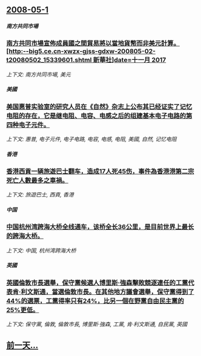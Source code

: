 ## [2008-05-1](/news/2008/05/1/index.md)

##### 南方共同市場
### [南方共同市場宣佈成員國之間貿易將以當地貨幣而非美元計算。[http:--big5.ce.cn-xwzx-gjss-gdxw-200805-02-t20080502_15339601.shtml 新華社]date=十一月 2017 ](/news/2008/05/1/南方共同市場宣佈成員國之間貿易將以當地貨幣而非美元計算-http-big5cecn-xwzx-gjss-gdx.md)
_上下文: 南方共同市場, 美元_

##### 美國
### [美国惠普实验室的研究人员在《自然》杂志上公布其已经证实了记忆电阻的存在，它是继电阻、电容、电感之后的组建基本电子电路的第四种电子元件。](/news/2008/05/1/美国惠普实验室的研究人员在-自然-杂志上公布其已经证实了记忆电阻的存在-它是继电阻-电容-电感之后的组建基本电子电路的第.md)
_上下文: 惠普, 电子元件, 电子电路, 电容, 电感, 电阻, 美國, 自然, 记忆电阻_

##### 香港
### [香港西貢一辆旅遊巴士翻车，造成17人死45伤，事件為香港港第二宗死亡人數最多之車禍。](/news/2008/05/1/香港西貢一辆旅遊巴士翻车-造成17人死45伤-事件為香港港第二宗死亡人數最多之車禍.md)
_上下文: 旅遊巴士, 西貢, 香港_

##### 中国
### [中国杭州湾跨海大桥全线通车，该桥全长36公里，是目前世界上最长的跨海大桥。](/news/2008/05/1/中国杭州湾跨海大桥全线通车-该桥全长36公里-是目前世界上最长的跨海大桥.md)
_上下文: 中国, 杭州湾跨海大桥_

##### 英國
### [英國倫敦市長選舉，保守黨候選人博里斯·強森擊敗競逐連任的工黨代表肯·利文斯通，當選倫敦市長。在其他地方議會選舉，保守黨得到了44%的選票，工黨得率只有24%，比另一個在野黨自由民主黨的25%更低。](/news/2008/05/1/英國倫敦市長選舉-保守黨候選人博里斯-強森擊敗競逐連任的工黨代表肯-利文斯通-當選倫敦市長-在其他地方議會選舉-保守黨得.md)
_上下文: 保守黨, 倫敦, 倫敦市長, 博里斯·強森, 工黨, 肯·利文斯通, 自民黨, 英國_

## [前一天...](/news/2008/04/30/index.md)

